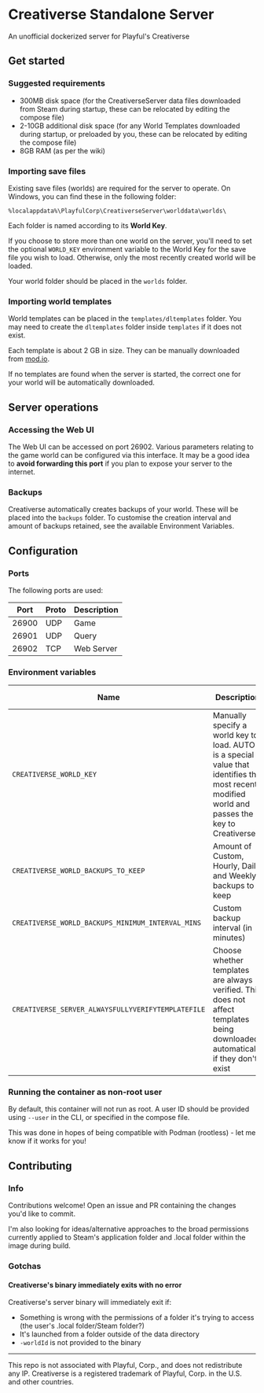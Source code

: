 # Creativerse Standalone Server
An unofficial dockerized server for Playful's Creativerse

## Get started
### Suggested requirements
- 300MB disk space (for the CreativerseServer data files downloaded from Steam during startup, these can be relocated by editing the compose file)
- 2-10GB additional disk space (for any World Templates downloaded during startup, or preloaded by you, these can be relocated by editing the compose file)
- 8GB RAM (as per the wiki)


### Importing save files
Existing save files (worlds) are required for the server to operate. On Windows, you can find these in the following folder:

```
%localappdata%\PlayfulCorp\CreativerseServer\worlddata\worlds\
```

Each folder is named according to its __World Key__.

If you choose to store more than one world on the server, you'll need to set the optional `WORLD_KEY` environment variable to the World Key for the save file you wish to load. Otherwise, only the most recently created world will be loaded.

Your world folder should be placed in the `worlds` folder.


### Importing world templates
World templates can be placed in the `templates/dltemplates` folder. You may need to create the `dltemplates` folder inside `templates` if it does not exist.

Each template is about 2 GB in size. They can be manually downloaded from [mod.io](https://mod.io/g/creativerse).

If no templates are found when the server is started, the correct one for your world will be automatically downloaded.


## Server operations
### Accessing the Web UI
The Web UI can be accessed on port 26902. Various parameters relating to the game world can be configured via this interface. It may be a good idea to __avoid forwarding this port__ if you plan to expose your server to the internet.


### Backups
Creativerse automatically creates backups of your world. These will be placed into the `backups` folder. To customise the creation interval and amount of backups retained, see the available Environment Variables.


## Configuration
### Ports
The following ports are used:

|Port|Proto|Description|
|---|---|---|
|26900|UDP|Game|
|26901|UDP|Query|
|26902|TCP|Web Server|


### Environment variables
|Name|Description|Default value|
|---|---|---|
|`CREATIVERSE_WORLD_KEY`|Manually specify a world key to load. AUTO is a special value that identifies the most recent modified world and passes the key to Creativerse|`AUTO`|
|`CREATIVERSE_WORLD_BACKUPS_TO_KEEP`|Amount of Custom, Hourly, Daily and Weekly backups to keep|2|
|`CREATIVERSE_WORLD_BACKUPS_MINIMUM_INTERVAL_MINS`|Custom backup interval (in minutes)|5|
|`CREATIVERSE_SERVER_ALWAYSFULLYVERIFYTEMPLATEFILE`|Choose whether templates are always verified. This does not affect templates being downloaded automatically if they don't exist|false|


### Running the container as non-root user
By default, this container will not run as root. A user ID should be provided using `--user` in the CLI, or specified in the compose file.

This was done in hopes of being compatible with Podman (rootless) - let me know if it works for you!


## Contributing
### Info
Contributions welcome! Open an issue and PR containing the changes you'd like to commit.

I'm also looking for ideas/alternative approaches to the broad permissions currently applied to Steam's application folder and .local folder within the image during build.


### Gotchas
#### Creativerse's binary immediately exits with no error
Creativerse's server binary will immediately exit if:
- Something is wrong with the permissions of a folder it's trying to access (the user's .local folder/Steam folder?)
- It's launched from a folder outside of the data directory
- `-worldId` is not provided to the binary


---


This repo is not associated with Playful, Corp., and does not redistribute any IP. Creativerse is a registered trademark of Playful, Corp. in the U.S. and other countries.
